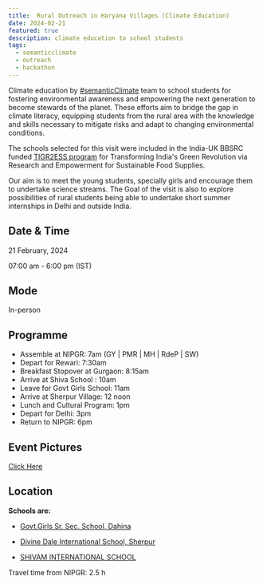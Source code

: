 ```yaml
---
title:  Rural Outreach in Haryana Villages (Climate Education)
date: 2024-02-21
featured: true
description: climate education to school students 
tags:
  - semanticclimate
  - outreach
  - hackathon
---
```


Climate education by [#semanticClimate](https://semanticclimate.github.io/p/en/) team to school students for fostering environmental awareness and empowering the next generation to become stewards of the planet. These efforts aim to bridge the gap in climate literacy, equipping students from the rural area with the knowledge and skills necessary to mitigate risks and adapt to changing environmental conditions.

The schools selected for this visit were included in the India-UK BBSRC funded [TIGR2ESS program](https://tigr2ess.globalfood.cam.ac.uk/)  for Transforming India's Green Revolution via Research and Empowerment for Sustainable Food Supplies. 

Our aim is to meet the young students, specially girls and encourage them to undertake science streams.
The Goal of the visit is also to explore possibilities of rural students being able to undertake short summer internships in Delhi and outside India. 

## Date & Time

21 February, 2024

07:00 am - 6:00 pm (IST)

## Mode 
In-person

## Programme
* Assemble at NIPGR: 7am (GY | PMR | MH | RdeP | SW)
* Depart for Rewari: 7:30am
* Breakfast Stopover at Gurgaon: 8:15am 
* Arrive at Shiva School : 10am
* Leave for Govt Girls School: 11am
* Arrive at Sherpur Village: 12 noon
* Lunch and Cultural Program: 1pm
* Depart for Delhi: 3pm
* Return to NIPGR: 6pm 

## Event Pictures

[Click Here](https://semanticclimate.github.io/p/en/posts/outreach_village/)

## Location

**Schools are:** 
- [Govt.Girls Sr. Sec. School, Dahina](https://schools.org.in/rewari/06170201404/ggsss-dahina.html)

- [Divine Dale International School, Sherpur](https://www.divinedale.org/)

- [SHIVAM INTERNATIONAL SCHOOL](https://www.schooldetails.org/haryana/kurukshetra/ismailabad/-/shivam-international-school-10380108704)

Travel time from NIPGR: 2.5 h







